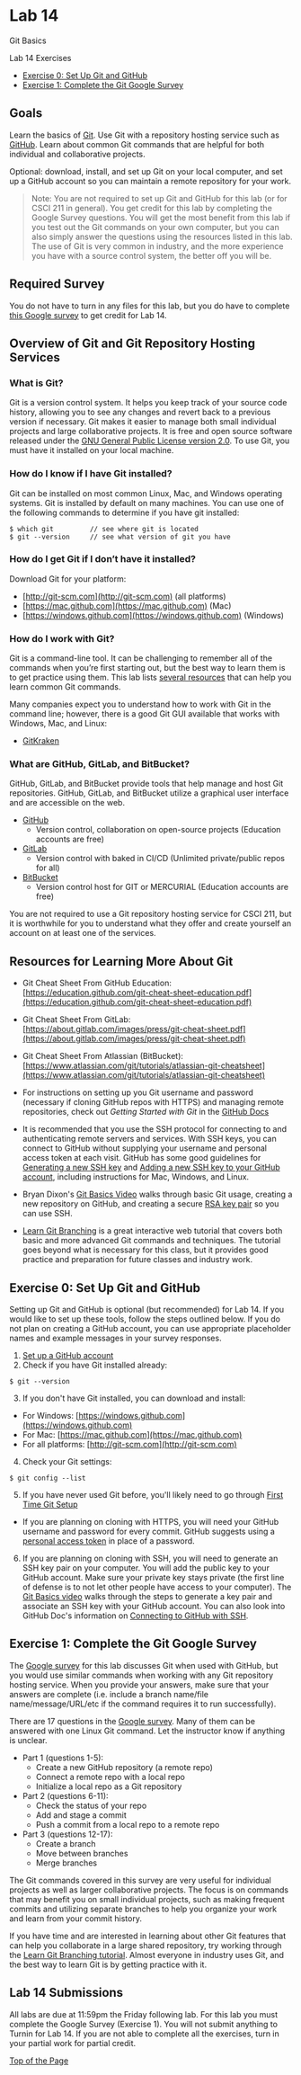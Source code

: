 # Lab 14

Git Basics

Lab 14 Exercises
* [Exercise 0: Set Up Git and GitHub](#exercise-0-set-up-git-and-github)
* [Exercise 1: Complete the Git Google Survey](#exercise-1-complete-the-git-google-survey)

## Goals

Learn the basics of [Git](https://git-scm.com/). Use Git with a repository hosting service such as [GitHub](https://github.com/). Learn about common Git commands that are helpful for both individual and collaborative projects.<br>

Optional: download, install, and set up Git on your local computer, and set up a GitHub account so you can maintain a remote repository for your work.<br>

> Note: You are not required to set up Git and GitHub for this lab (or for CSCI 211 in general). You get credit for this lab by completing the Google Survey questions. You will get the most benefit from this lab if you test out the Git commands on your own computer, but you can also simply answer the questions using the resources listed in this lab. The use of Git is very common in industry, and the more experience you have with a source control system, the better off you will be.

## Required Survey

You do not have to turn in any files for this lab, but you do have to complete [this Google survey](https://docs.google.com/forms/d/e/1FAIpQLSezh266Wzhha6HZtSdUQEX1QyvzDuzgWihREqvRgK6AFdLDjg/viewform?usp=sf_link) to get credit for Lab 14.

## Overview of Git and Git Repository Hosting Services

### What is Git?

Git is a version control system. It helps you keep track of your source code history, allowing you to see any changes and revert back to a previous version if necessary. Git makes it easier to manage both small individual projects and large collaborative projects. It is free and open source software released under the [GNU General Public License version 2.0](https://opensource.org/licenses/GPL-2.0). To use Git, you must have it installed on your local machine.<br>

### How do I know if I have Git installed?

Git can be installed on most common Linux, Mac, and Windows operating systems. Git is installed by default on many machines. You can use one of the following commands to determine if you have git installed:
```
$ which git         // see where git is located
$ git --version     // see what version of git you have
```

### How do I get Git if I don’t have it installed?

Download Git for your platform:
* [http://git-scm.com](http://git-scm.com) (all platforms)
* [https://mac.github.com](https://mac.github.com) (Mac)
* [https://windows.github.com](https://windows.github.com) (Windows)

### How do I work with Git?

Git is a command-line tool. It can be challenging to remember all of the commands when you’re first starting out, but the best way to learn them is to get practice using them. This lab lists [several resources](#resources-for-learning-more-about-git) that can help you learn common Git commands.<br>

Many companies expect you to understand how to work with Git in the command line; however, there is a good Git GUI available that works with Windows, Mac, and Linux:
* [GitKraken](https://www.gitkraken.com)

### What are GitHub, GitLab, and BitBucket?

GitHub, GitLab, and BitBucket provide tools that help manage and host Git repositories. GitHub, GitLab, and BitBucket utilize a graphical user interface and are accessible on the web.<br>

* [GitHub](https://github.com/)
  * Version control, collaboration on open-source projects (Education accounts are free)
* [GitLab](https://about.gitlab.com/)
  * Version control with baked in CI/CD (Unlimited private/public repos for all)
* [BitBucket](https://bitbucket.org/)
  * Version control host for GIT or MERCURIAL (Education accounts are free)

You are not required to use a Git repository hosting service for CSCI 211, but it is worthwhile for you to understand what they offer and create yourself an account on at least one of the services.

## Resources for Learning More About Git

* Git Cheat Sheet From GitHub Education: [https://education.github.com/git-cheat-sheet-education.pdf](https://education.github.com/git-cheat-sheet-education.pdf)

* Git Cheat Sheet From GitLab: [https://about.gitlab.com/images/press/git-cheat-sheet.pdf](https://about.gitlab.com/images/press/git-cheat-sheet.pdf)

* Git Cheat Sheet From Atlassian (BitBucket): [https://www.atlassian.com/git/tutorials/atlassian-git-cheatsheet](https://www.atlassian.com/git/tutorials/atlassian-git-cheatsheet)

* For instructions on setting up you Git username and password (necessary if cloning GitHub repos with HTTPS) and managing remote repositories, check out *Getting Started with Git* in the [GitHub Docs](https://docs.github.com/en/github/getting-started-with-github/getting-started-with-git)

* It is recommended that you use the SSH protocol for connecting to and authenticating remote servers and services. With SSH keys, you can connect to GitHub without supplying your username and personal access token at each visit. GitHub has some good guidelines for [Generating a new SSH key](https://docs.github.com/en/authentication/connecting-to-github-with-ssh/generating-a-new-ssh-key-and-adding-it-to-the-ssh-agent) and [Adding a new SSH key to your GitHub account](https://docs.github.com/en/authentication/connecting-to-github-with-ssh/adding-a-new-ssh-key-to-your-github-account), including instructions for Mac, Windows, and Linux.

* Bryan Dixon's [Git Basics Video](https://www.youtube.com/watch?v=0JgyAJMvZlY&feature=youtu.be) walks through basic Git usage, creating a new repository on GitHub, and creating a secure [RSA key pair](https://www.ssh.com/academy/ssh/keygen) so you can use SSH.

* [Learn Git Branching](https://learngitbranching.js.org/) is a great interactive web tutorial that covers both basic and more advanced Git commands and techniques. The tutorial goes beyond what is necessary for this class, but it provides good practice and preparation for future classes and industry work.

## Exercise 0: Set Up Git and GitHub

Setting up Git and GitHub is optional (but recommended) for Lab 14. If you would like to set up these tools, follow the steps outlined below. If you do not plan on creating a GitHub account, you can use appropriate placeholder names and example messages in your survey responses.<br>

1. [Set up a GitHub account](https://github.com/)
2. Check if you have Git installed already:
```
$ git --version
```
3. If you don't have Git installed, you can download and install:
  * For Windows: [https://windows.github.com](https://windows.github.com)
  * For Mac: [https://mac.github.com](https://mac.github.com)
  * For all platforms: [http://git-scm.com](http://git-scm.com)

4. Check your Git settings:
```
$ git config --list
```
5. If you have never used Git before, you'll likely need to go through [First Time Git Setup](https://git-scm.com/book/en/v2/Getting-Started-First-Time-Git-Setup)

  * If you are planning on cloning with HTTPS, you will need your GitHub username and password for every commit. GitHub suggests using a [personal access token](https://docs.github.com/en/github/authenticating-to-github/keeping-your-account-and-data-secure/creating-a-personal-access-token) in place of a password.

6. If you are planning on cloning with SSH, you will need to generate an SSH key pair on your computer. You will add the public key to your GitHub account. Make sure your private key stays private (the first line of defense is to not let other people have access to your computer). The [Git Basics video](https://www.youtube.com/watch?v=0JgyAJMvZlY&feature=youtu.be) walks through the steps to generate a key pair and associate an SSH key with your GitHub account. You can also look into GitHub Doc's information on [Connecting to GitHub with SSH](https://docs.github.com/en/github/authenticating-to-github/connecting-to-github-with-ssh).

## Exercise 1: Complete the Git Google Survey

The [Google survey](https://docs.google.com/forms/d/e/1FAIpQLSezh266Wzhha6HZtSdUQEX1QyvzDuzgWihREqvRgK6AFdLDjg/viewform?usp=sf_link) for this lab discusses Git when used with GitHub, but you would use similar commands when working with any Git repository hosting service. When you provide your answers, make sure that your answers are complete (i.e. include a branch name/file name/message/URL/etc if the command requires it to run successfully).<br>

There are 17 questions in the [Google survey](https://docs.google.com/forms/d/e/1FAIpQLSezh266Wzhha6HZtSdUQEX1QyvzDuzgWihREqvRgK6AFdLDjg/viewform?usp=sf_link). Many of them can be answered with one Linux Git command. Let the instructor know if anything is unclear.<br>

* Part 1 (questions 1-5):
  * Create a new GitHub repository (a remote repo)
  * Connect a remote repo with a local repo
  * Initialize a local repo as a Git repository
* Part 2 (questions 6-11):
  * Check the status of your repo
  * Add and stage a commit
  * Push a commit from a local repo to a remote repo
* Part 3 (questions 12-17):
  * Create a branch
  * Move between branches
  * Merge branches

The Git commands covered in this survey are very useful for individual projects as well as larger collaborative projects. The focus is on commands that may benefit you on small individual projects, such as making frequent commits and utilizing separate branches to help you organize your work and learn from your commit history.<br>

If you have time and are interested in learning about other Git features that can help you collaborate in a large shared repository, try working through the [Learn Git Branching tutorial](https://learngitbranching.js.org/). Almost everyone in industry uses Git, and the best way to learn Git is by getting practice with it.

## Lab 14 Submissions

All labs are due at 11:59pm the Friday following lab. For this lab you must complete the Google Survey (Exercise 1). You will not submit anything to Turnin for Lab 14. If you are not able to complete all the exercises, turn in your partial work for partial credit.

[Top of the Page](#lab-14)
